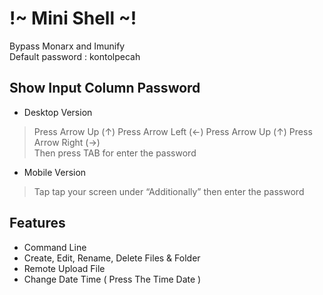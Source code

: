 <h1 class="code-line" data-line-start=0 data-line-end=1 ><a id="_Mini_Shell__0"></a>!~ Mini Shell ~!</h1>
<p class="has-line-data" data-line-start="1" data-line-end="3">Bypass Monarx and Imunify<br>
Default password : kontolpecah</p>
<h2 class="code-line" data-line-start=4 data-line-end=5 ><a id="Show_Input_Column_Password_4"></a>Show Input Column Password</h2>
<ul>
<li class="has-line-data" data-line-start="5" data-line-end="6">Desktop Version</li>
</ul>
<blockquote>
<p class="has-line-data" data-line-start="6" data-line-end="8">Press Arrow Up (↑) Press Arrow Left (←) Press Arrow Up (↑) Press Arrow Right (→)<br>
Then press TAB for enter the password</p>
</blockquote>
<ul>
<li class="has-line-data" data-line-start="8" data-line-end="9">Mobile Version</li>
</ul>
<blockquote>
<p class="has-line-data" data-line-start="9" data-line-end="10">Tap tap your screen under “Additionally” then enter the password</p>
</blockquote>
<h2 class="code-line" data-line-start=11 data-line-end=12 ><a id="Features_11"></a>Features</h2>
<ul>
<li class="has-line-data" data-line-start="12" data-line-end="13">Command Line</li>
<li class="has-line-data" data-line-start="13" data-line-end="14">Create, Edit, Rename, Delete Files &amp; Folder</li>
<li class="has-line-data" data-line-start="14" data-line-end="15">Remote Upload File</li>
<li class="has-line-data" data-line-start="15" data-line-end="16">Change Date Time ( Press The Time Date )</li>
</ul>